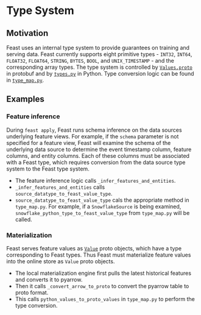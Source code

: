 # Type System

## Motivation

Feast uses an internal type system to provide guarantees on training and serving data.
Feast currently supports eight primitive types - `INT32`, `INT64`, `FLOAT32`, `FLOAT64`, `STRING`, `BYTES`, `BOOL`, and `UNIX_TIMESTAMP` - and the corresponding array types.
The type system is controlled by [`Values.proto`](https://github.com/feast-dev/feast/blob/master/protos/feast/types/Value.proto) in protobuf and by [`types.py`](https://github.com/feast-dev/feast/blob/master/sdk/python/feast/types.py) in Python.
Type conversion logic can be found in [`type_map.py`](https://github.com/feast-dev/feast/blob/master/sdk/python/feast/type_map.py).

## Examples

### Feature inference

During `feast apply`, Feast runs schema inference on the data sources underlying feature views.
For example, if the `schema` parameter is not specified for a feature view, Feast will examine the schema of the underlying data source to determine the event timestamp column, feature columns, and entity columns.
Each of these columns must be associated with a Feast type, which requires conversion from the data source type system to the Feast type system.
* The feature inference logic calls `_infer_features_and_entities`.
* `_infer_features_and_entities` calls `source_datatype_to_feast_value_type`.
* `source_datatype_to_feast_value_type` cals the appropriate method in `type_map.py`. For example, if a `SnowflakeSource` is being examined, `snowflake_python_type_to_feast_value_type` from `type_map.py` will be called.

### Materialization

Feast serves feature values as [`Value`](https://github.com/feast-dev/feast/blob/master/protos/feast/types/Value.proto) proto objects, which have a type corresponding to Feast types.
Thus Feast must materialize feature values into the online store as `Value` proto objects.
* The local materialization engine first pulls the latest historical features and converts it to pyarrow.
* Then it calls `_convert_arrow_to_proto` to convert the pyarrow table to proto format.
* This calls `python_values_to_proto_values` in `type_map.py` to perform the type conversion.
